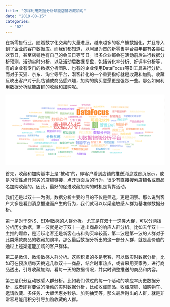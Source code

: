 ```yaml
---
title: "怎样利用数据分析赋能店铺收藏加购"
date: "2019-08-15"
categories: 
  - "02"
---
```


在新零售行业，随着数字化交易的大量进展，越来越多的客户被数据化，并且导入到了企业的客户数据库。而我们都知道，以阿里为首的新零售平台每年都有各类狂欢节日，甚至店铺也有自己的会员日等节日。很多企业都会在活动前后进行数据分析预测，活动实时分析，以及活动后数据复盘，包括转化率分析、好评率分析等，有的企业有专门的数据分析团队，也有的企业使用DataFocus等BI工具进行分析。而对于天猫、京东、淘宝等平台，潜客转化的一个重要指标就是收藏和加购。收藏反映出客户对于此店铺或商品感兴趣，加购的购买意愿更是强烈一些。那么如何利用数据分析赋能店铺的收藏和加购呢。

![](images/word-image-145.png)

首先，收藏和加购基本上是“被动”的，即客户看到店铺的推送消息或首页展示，或是习惯性点开常买的店铺链接，点开页面后的行为，很少有直接搜索店铺名或商品名加购收藏的。因此，最好的促进收藏加购的时机是背靠活动。

我们还是以双十一为例。数据分析主要的目的不仅是筛选，更是洞察。那么说到客户大多是看到消息推送而产生的行为，我们就可以以渠道敏感人群为基准做数据分析。

第一是对于SNS、EDM敏感的人群分析。尤其是在双十一这类大促，可以分两拨分析历史数据，第一波就是对于双十一透出商品的响应人群分析。比如去年双十一主推的爆款，是活跃老客还是新客点击和购买率较高，第二波是第一波的人群对于此类爆款商品的收藏加购率。那么最后数据分析出的这一部分人群，就是高价值的通过上述渠道能加购的客户群体。

第二是微信、微淘敏感人群分析。这些积累的多是老客，可以做实时数据分析，比如可在预热期每天挑选几款双十一商品，结合时事热点，或者采用买家秀，进行商品透出，引导收藏加购，看每一天的数据情况，并实时调整推送的商品和内容。

第三是积分互动敏感人群分析。比如我们做过的每一个活动的响应率历史数据分析，或者即将要做的活动的实时数据分析，比如收藏商品、收藏店铺、加购物车、邀请收藏、多任务、大额优惠券秒杀、加购抽奖等。那么最后得出的人群，就是非常容易能用积分引导加购收藏的人群。
